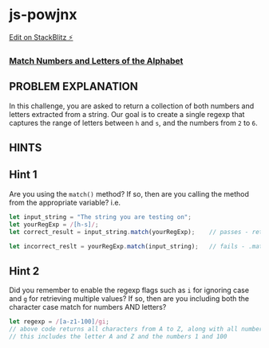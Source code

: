 # js-powjnx

[Edit on StackBlitz ⚡️](https://stackblitz.com/edit/js-powjnx)

### [Match Numbers and Letters of the Alphabet](https://www.freecodecamp.org/learn/javascript-algorithms-and-data-structures/regular-expressions/match-numbers-and-letters-of-the-alphabet)

## PROBLEM EXPLANATION
In this challenge, you are asked to return a collection of both numbers and letters extracted from a string.  Our goal is to create a single regexp that captures the range of letters between `h` and `s`, and the numbers from `2` to `6`.

## HINTS
## Hint 1
Are you using the `match()` method?  If so, then are you calling the method from the appropriate variable? i.e.
```js
let input_string = "The string you are testing on";
let yourRegExp = /[h-s]/;
let correct_result = input_string.match(yourRegExp);    // passes - returns characters H to S

let incorrect_reslt = yourRegExp.match(input_string);   // fails - .match() is not a function
```
## Hint 2
Did you remember to enable the regexp flags such as `i` for ignoring case and `g` for retrieving multiple values?  If so, then are you including both the character case match for numbers AND letters?
```js
let regexp = /[a-z1-100]/gi;
// above code returns all characters from A to Z, along with all numbers from 1 to 100
// this includes the letter A and Z and the numbers 1 and 100 
```
